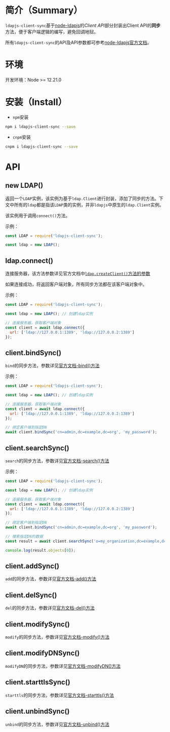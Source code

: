 # 简介（Summary）

`ldapjs-client-sync`基于[node-ldapjs](https://github.com/ldapjs/node-ldapjs)的*Client API*部分封装出Client API的**同步**方法，便于客户端逻辑的编写，避免回调地狱。

所有`ldapjs-client-sync`的API及API参数都可参考[node-ldapjs官方文档](http://ldapjs.org/client.html)。

# 环境

开发环境：Node >= 12.21.0

# 安装（Install）

- `npm`安装

```sh
npm i ldapjs-client-sync --save
```

- `cnpm`安装

```sh
cnpm i ldapjs-client-sync --save
```

# API

## new LDAP()

返回一个`LDAP`实例，该实例为基于`ldap.Client`进行封装，添加了同步的方法。下文中所有的`ldap`都是指该`LDAP`类的实例，并非`ldapjs`中原生的`ldap.Client`实例。

该实例用于调用`connect()`方法。

示例：

```js
const LDAP = require('ldapjs-client-sync');

const ldap = new LDAP();
```

## ldap.connect()

连接服务器，该方法参数详见官方文档中[`ldap.createClient()`方法的参数](http://ldapjs.org/client.html#create-a-client)

如果连接成功，将返回客户端对象，所有同步方法都在该客户端对象中。

示例：

```js
const LDAP = require('ldapjs-client-sync');

const ldap = new LDAP(); // 创建ldap实例

// 连接服务器，获取客户端对象
const client = await ldap.connect({
  url: ['ldap://127.0.0.1:1389', 'ldap://127.0.0.2:1389']
});
```

## client.bindSync()

`bind`的同步方法，参数详见[官方文档-bind()方法](http://ldapjs.org/client.html#bind)

示例：

```js
const LDAP = require('ldapjs-client-sync');

const ldap = new LDAP(); // 创建ldap实例

// 连接服务器，获取客户端对象
const client = await ldap.connect({
  url: ['ldap://127.0.0.1:1389', 'ldap://127.0.0.2:1389']
});

// 绑定客户端到指定DN
await client.bindSync('cn=admin,dc=example,dc=org', 'my_password');
```

## client.searchSync()

`search`的同步方法，参数详见[官方文档-search()方法](http://ldapjs.org/client.html#search)

示例：

```js
const LDAP = require('ldapjs-client-sync');

const ldap = new LDAP(); // 创建ldap实例

// 连接服务器，获取客户端对象
const client = await ldap.connect({
  url: ['ldap://127.0.0.1:1389', 'ldap://127.0.0.2:1389']
});

// 绑定客户端到指定DN
await client.bindSync('cn=admin,dc=example,dc=org', 'my_password');

// 搜索指定DN的数据
const result = await client.searchSync('o=my_organization,dc=example,dc=org');

console.log(result.objects[0]);
```

## client.addSync()

`add`的同步方法，参数详见[官方文档-add()方法](http://ldapjs.org/client.html#add)

## client.delSync()

`del`的同步方法，参数详见[官方文档-del()方法](http://ldapjs.org/client.html#del)

## client.modifySync()

`modify`的同步方法，参数详见[官方文档-modify()方法](http://ldapjs.org/client.html#modify)

## client.modifyDNSync()

`modifyDN`的同步方法，参数详见[官方文档-modifyDN()方法](http://ldapjs.org/client.html#modifyDN)

## client.starttlsSync()

`starttls`的同步方法，参数详见[官方文档-starttls()方法](http://ldapjs.org/client.html#starttls)

## client.unbindSync()

`unbind`的同步方法，参数详见[官方文档-unbind()方法](http://ldapjs.org/client.html#unbind)
